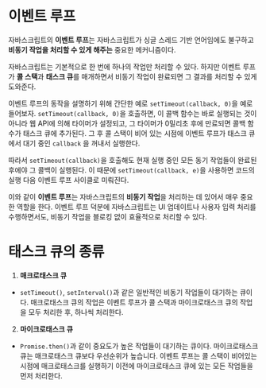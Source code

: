 # 이벤트 루프

자바스크립트의 **이벤트 루프**는 자바스크립트가 싱글 스레드 기반 언어임에도 불구하고 **비동기 작업을 처리할 수 있게 해주는** 중요한 메커니즘이다.

자바스크립트는 기본적으로 한 번에 하나의 작업만 처리할 수 있다. 하지만 이벤트 루프가 **콜 스택**과 **태스크 큐**를 매개하면서 비동기 작업이 완료되면 그 결과를 처리할 수 있게 도와준다.

이벤트 루프의 동작을 설명하기 위해 간단한 예로 `setTimeout(callback, 0)`을 예로 들어보자. `setTimeout(callback, 0)`을 호출하면, 이 콜백 함수는 바로 실행되는 것이 아니라 웹 API에 의해 타이머가 설정되고, 그 타이머가 0밀리초 후에 만료되면 콜백 함수가 태스크 큐에 추가된다. 그 후 콜 스택이 비어 있는 시점에 이벤트 루프가 태스크 큐에서 대기 중인 `callback` 을 꺼내서 실행한다.

따라서 `setTimeout(callback)`을 호출해도 현재 실행 중인 모든 동기 작업들이 완료된 후에야 그 콜백이 실행된다. 이 때문에 `setTimeout(callback, e)`을 사용하면 코드의 실행 다음 이벤트 루프 사이클로 미뤄진다.

이와 같이 **이벤트 루프**는 자바스크립트의 **비동기 작업**을 처리하는 데 있어서 매우 중요한 역할을 한다. 이벤트 루프 덕분에 자바스크립트는 UI 업데이트나 사용자 입력 처리를 수행하면서도, 비동기 작업을 블로킹 없이 효율적으로 처리할 수 있다.

# 태스크 큐의 종류

1. **매크로태스크 큐**

- `setTimeout()`, `setInterval()`과 같은 일반적인 비동기 작업들이 대기하는 큐이다. 매크로태스크 큐의 작업은 이벤트 루프가 콜 스택과 마이크로태스크 큐의 작업을 모두 처리한 후, 하나씩 처리한다.

2. **마이크로태스크 큐**

- `Promise.then()`과 같이 중요도가 높은 작업들이 대기하는 큐이다. 마이크로태스크 큐는 매크로태스크 큐보다 우선순위가 높습니다. 이벤트 루프는 콜 스택이 비어있는 시점에 매크로태스크를 실행하기 이전에 마이크로태스크 큐에 있는 모든 작업들을 먼저 처리한다.
